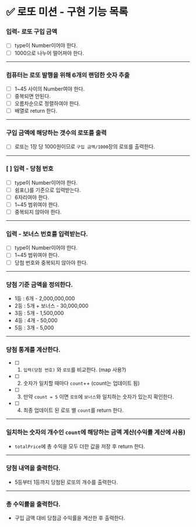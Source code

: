 # ✅ 로또 미션 - 구현 기능 목록

### 입력- 로또 구입 금액

- [ ] type이 Number이어야 한다.
- [ ] 1000으로 나누어 떨어져야 한다.

---

### 컴퓨터는 로또 발행을 위해 6개의 랜덤한 숫자 추출

- [ ] 1~45 사이의 Number여야 한다.
- [ ] 중복되면 안된다.
- [ ] 오름차순으로 정렬하여야 한다.
- [ ] 배열로 return 한다.

---

### 구입 금액에 해당하는 갯수의 로또를 출력

- [ ] 로또는 1장 당 1000원이므로 `구입 금액/1000`장의 로또를 출력한다.

---

### [ ] 입력 - 당첨 번호

- [ ] type이 Number이어야 한다.
- [ ] 쉼표(,)를 기준으로 입력받는다.
- [ ] 6자리여야 한다.
- [ ] 1~45 범위여야 한다.
- [ ] 중복되지 않아야 한다.

---

### 입력 - 보너스 번호를 입력받는다.

- [ ] type이 Number이어야 한다.
- [ ] 1~45 범위여야 한다.
- [ ] 당첨 번호와 중복되지 않아야 한다.

---

### 당첨 기준 금액을 정의한다.

- 1등 : 6개 - 2,000,000,000
- 2등 : 5개 + 보너스 - 30,000,000
- 3등 : 5개 - 1,500,000
- 4등 : 4개 - 50,000
- 5등 : 3개 - 5,000

---

### 당첨 통계를 계산한다.

- [ ] 1. `입력(당첨 번호)` 와 `로또`를 비교한다. (map 사용?)
- [ ] 2. 숫자가 일치할 때마다 `count`++ (count는 업데이트 됨)
- [ ] 3. 만약 `count = 5` 이면 `로또`에 `보너스`와 일치하는 숫자가 있는지 확인한다.
- [ ] 4. 최종 업데이트 된 로또 별 `count`를 return 한다.

---

### 일치하는 숫자의 개수인 `count`에 해당하는 금액 계산(수익률 계산에 사용)

- `totalPrice`에 총 수익을 모두 더한 값을 저장 후 return 한다.

---

### 당첨 내역을 출력한다.

- 5등부터 1등까지 당첨된 로또의 개수를 출력한다.

---

### 총 수익률을 출력한다.

- 구입 금액 대비 당첨금 수익률을 계산한 후 출력한다.
